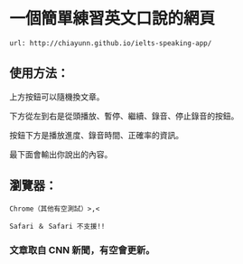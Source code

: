 # 一個簡單練習英文口說的網頁

    url: http://chiayunn.github.io/ielts-speaking-app/

## 使用方法：
上方按鈕可以隨機換文章。

下方從左到右是從頭播放、暫停、繼續、錄音、停止錄音的按鈕。

按鈕下方是播放進度、錄音時間、正確率的資訊。

最下面會輸出你說出的內容。

## 瀏覽器：
    Chrome（其他有空測試）>,<
    
    Safari ＆ Safari 不支援!!
### 文章取自 CNN 新聞，有空會更新。
